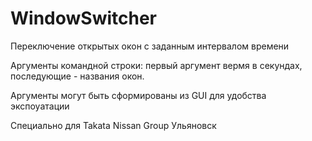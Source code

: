# WindowSwitcher
Переключение открытых окон с заданным интервалом времени

Аргументы командной строки: первый аргумент вермя в секундах, последующие - названия окон.

Аргументы могут быть сформированы из GUI для удобства экспоуатации

Специально для Takata Nissan Group Ульяновск


